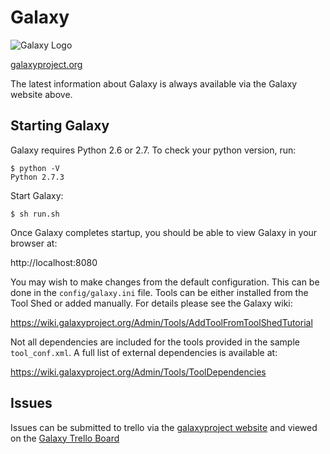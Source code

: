 # Galaxy

![Galaxy Logo](https://wiki.galaxyproject.org/Images/Logos?action=AttachFile&do=get&target=galaxyLogoTrimmed.png)

[galaxyproject.org](http://galaxyproject.org/)

The latest information about Galaxy is always available via the Galaxy
website above.

## Starting Galaxy

Galaxy requires Python 2.6 or 2.7. To check your python version, run:

```console
$ python -V
Python 2.7.3
```

Start Galaxy:

```console
$ sh run.sh
```

Once Galaxy completes startup, you should be able to view Galaxy in your
browser at:

http://localhost:8080

You may wish to make changes from the default configuration. This can be done
in the `config/galaxy.ini` file. Tools can be either installed from the Tool Shed
or added manually. For details please see the Galaxy wiki: 

https://wiki.galaxyproject.org/Admin/Tools/AddToolFromToolShedTutorial

Not all dependencies are included for the tools provided in the sample
`tool_conf.xml`. A full list of external dependencies is available at:

https://wiki.galaxyproject.org/Admin/Tools/ToolDependencies

## Issues

Issues can be submitted to trello via the [galaxyproject
website](http://galaxyproject.org/trello/) and viewed on the [Galaxy Trello
Board](https://trello.com/b/75c1kASa/galaxy-development)
